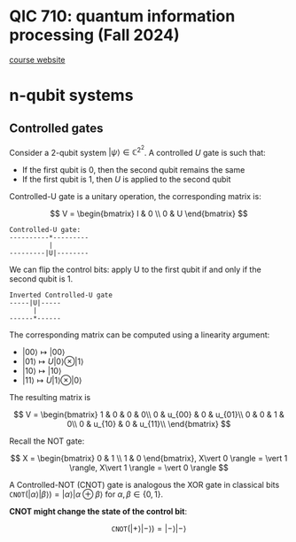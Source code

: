# QIC 710: quantum information processing (Fall 2024)
[course website](https://cleve.iqc.uwaterloo.ca/qic710/)

# n-qubit systems

## Controlled gates
Consider a 2-qubit system $\vert \psi \rangle \in \mathbb{C}^{2^2}$. A controlled $U$ gate is such that:
- If the first qubit is 0, then the second qubit remains the same
- If the first qubit is 1, then $U$ is applied to the second qubit

Controlled-U gate is a unitary operation, the corresponding matrix is:

$$
V = \begin{bmatrix}
I & 0 \\
0 & U
\end{bmatrix}
$$

```
Controlled-U gate:
----------*---------
          |
---------|U|--------
```

We can flip the control bits: apply U to the first qubit if and only if the second qubit is 1.

```
Inverted Controlled-U gate
-----|U|-----
      |
------*------
```

The corresponding matrix can be computed using a linearity argument: 
- $\vert 00 \rangle \mapsto \vert 00 \rangle$
- $\vert 01 \rangle \mapsto U\vert 0 \rangle \otimes \vert 1 \rangle$
- $\vert 10 \rangle \mapsto \vert 10 \rangle$
- $\vert 11 \rangle \mapsto U\vert 1 \rangle \otimes \vert 0 \rangle$

The resulting matrix is 

$$
V = \begin{bmatrix}
1 & 0 & 0 & 0\\
0 & u_{00} & 0 & u_{01}\\
0 & 0 & 1 & 0\\
0 & u_{10} & 0 & u_{11}\\
\end{bmatrix}
$$

Recall the NOT gate:

$$
X = \begin{bmatrix}
0 & 1 \\
1 & 0
\end{bmatrix},
X\vert 0 \rangle = \vert 1 \rangle, X\vert 1 \rangle = \vert 0 \rangle
$$

A Controlled-NOT (CNOT) gate is analogous the XOR gate in classical bits $\texttt{CNOT}(\vert \alpha \rangle \vert \beta \rangle) = \vert \alpha\rangle \vert\alpha\oplus\beta\rangle$ for $\alpha, \beta \in \{0,1\}$.

**CNOT might change the state of the control bit**:

$$
\texttt{CNOT}(\vert + \rangle \vert - \rangle) = \vert - \rangle \vert - \rangle
$$